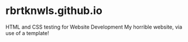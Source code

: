 # rbrtknwls.github.io
HTML and CSS testing for Website Development
My horrible website, via use of a template!
